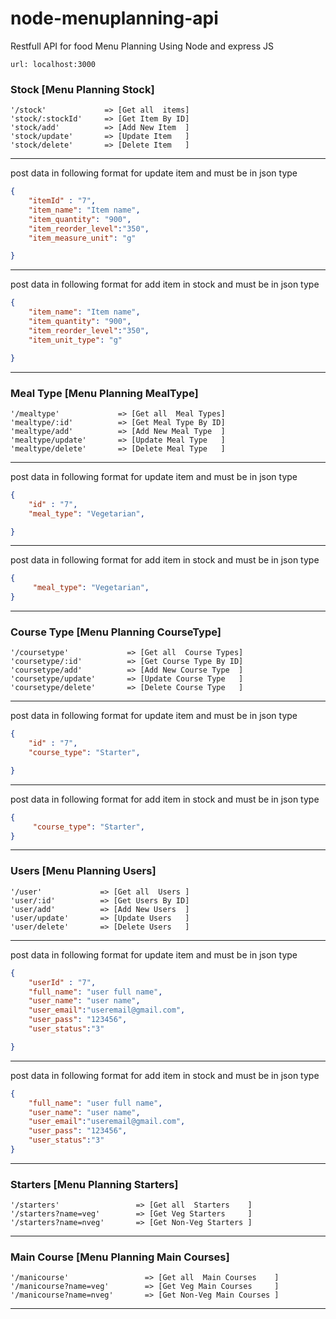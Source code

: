 # node-menuplanning-api

Restfull API for food Menu Planning Using Node and express JS

```
url: localhost:3000
```

### Stock [Menu Planning Stock]
```url
'/stock'             => [Get all  items]
'stock/:stockId'     => [Get Item By ID]
'stock/add'          => [Add New Item  ]
'stock/update'       => [Update Item   ]
'stock/delete'       => [Delete Item   ]
```
-----------------------------------------

post data in following format for update item and must be in json type
```json
{
    "itemId" : "7",
    "item_name": "Item name",
    "item_quantity": "900",
    "item_reorder_level":"350",
    "item_measure_unit": "g"

}
```
-----------------------------------------
post data in following format for add item in stock and must be in json type
```json
{
    "item_name": "Item name",
    "item_quantity": "900",
    "item_reorder_level":"350",
    "item_unit_type": "g"

}
```

-----------------------------------------

### Meal Type [Menu Planning MealType]
```url
'/mealtype'             => [Get all  Meal Types]
'mealtype/:id'          => [Get Meal Type By ID]
'mealtype/add'          => [Add New Meal Type  ]
'mealtype/update'       => [Update Meal Type   ]
'mealtype/delete'       => [Delete Meal Type   ]
```
-----------------------------------------

post data in following format for update item and must be in json type
```json
{
    "id" : "7",
    "meal_type": "Vegetarian",

}
```
-----------------------------------------
post data in following format for add item in stock and must be in json type
```json
{
     "meal_type": "Vegetarian",
}
```
-----------------------------------------

### Course Type [Menu Planning CourseType]
```url
'/coursetype'             => [Get all  Course Types]
'coursetype/:id'          => [Get Course Type By ID]
'coursetype/add'          => [Add New Course Type  ]
'coursetype/update'       => [Update Course Type   ]
'coursetype/delete'       => [Delete Course Type   ]
```
-----------------------------------------

post data in following format for update item and must be in json type
```json
{
    "id" : "7",
    "course_type": "Starter",

}
```
-----------------------------------------
post data in following format for add item in stock and must be in json type
```json
{
     "course_type": "Starter",
}
```
-----------------------------------------
### Users [Menu Planning Users]
```url
'/user'             => [Get all  Users ]
'user/:id'          => [Get Users By ID]
'user/add'          => [Add New Users  ]
'user/update'       => [Update Users   ]
'user/delete'       => [Delete Users   ]
```
-----------------------------------------

post data in following format for update item and must be in json type
```json
{
    "userId" : "7",
    "full_name": "user full name",
    "user_name": "user name",
    "user_email":"useremail@gmail.com",
    "user_pass": "123456",
    "user_status":"3"

}
```
-----------------------------------------
post data in following format for add item in stock and must be in json type
```json
{
    "full_name": "user full name",
    "user_name": "user name",
    "user_email":"useremail@gmail.com",
    "user_pass": "123456",
    "user_status":"3"
}
```

-----------------------------------------
### Starters [Menu Planning Starters]
```url
'/starters'                 => [Get all  Starters    ]
'/starters?name=veg'        => [Get Veg Starters     ]
'/starters?name=nveg'       => [Get Non-Veg Starters ]
```

-----------------------------------------
### Main Course [Menu Planning Main Courses]
```url
'/manicourse'                 => [Get all  Main Courses    ]
'/manicourse?name=veg'        => [Get Veg Main Courses     ]
'/manicourse?name=nveg'       => [Get Non-Veg Main Courses ]
```
-----------------------------------------




